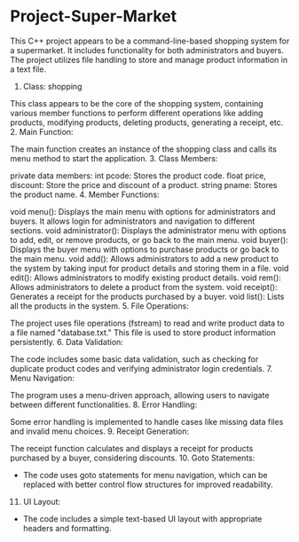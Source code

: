 # Project-Super-Market
This C++ project appears to be a  command-line-based shopping system for a supermarket. It includes functionality for both administrators and buyers. The project utilizes file handling to store and manage product information in a text file.


1. Class: shopping

This class appears to be the core of the shopping system, containing various member functions to perform different operations like adding products, modifying products, deleting products, generating a receipt, etc.
2. Main Function:

The main function creates an instance of the shopping class and calls its menu method to start the application.
3. Class Members:

private data members:
int pcode: Stores the product code.
float price, discount: Store the price and discount of a product.
string pname: Stores the product name.
4. Member Functions:

void menu(): Displays the main menu with options for administrators and buyers. It allows login for administrators and navigation to different sections.
void administrator(): Displays the administrator menu with options to add, edit, or remove products, or go back to the main menu.
void buyer(): Displays the buyer menu with options to purchase products or go back to the main menu.
void add(): Allows administrators to add a new product to the system by taking input for product details and storing them in a file.
void edit(): Allows administrators to modify existing product details.
void rem(): Allows administrators to delete a product from the system.
void receipt(): Generates a receipt for the products purchased by a buyer.
void list(): Lists all the products in the system.
5. File Operations:

The project uses file operations (fstream) to read and write product data to a file named "database.txt." This file is used to store product information persistently.
6. Data Validation:

The code includes some basic data validation, such as checking for duplicate product codes and verifying administrator login credentials.
7. Menu Navigation:

The program uses a menu-driven approach, allowing users to navigate between different functionalities.
8. Error Handling:

Some error handling is implemented to handle cases like missing data files and invalid menu choices.
9. Receipt Generation:

The receipt function calculates and displays a receipt for products purchased by a buyer, considering discounts.
10. Goto Statements:
- The code uses goto statements for menu navigation, which can be replaced with better control flow structures for improved readability.

11. UI Layout:
- The code includes a simple text-based UI layout with appropriate headers and formatting.

